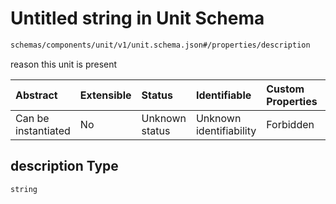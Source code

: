 # Untitled string in Unit Schema

```txt
schemas/components/unit/v1/unit.schema.json#/properties/description
```

reason this unit is present

| Abstract            | Extensible | Status         | Identifiable            | Custom Properties | Additional Properties | Access Restrictions | Defined In                                                                                                              |
| :------------------ | :--------- | :------------- | :---------------------- | :---------------- | :-------------------- | :------------------ | :---------------------------------------------------------------------------------------------------------------------- |
| Can be instantiated | No         | Unknown status | Unknown identifiability | Forbidden         | Allowed               | none                | [unit.schema.json\*](../../https:/hai.ai/schemas/=./schemas/components/unit/v1/unit.schema.json "open original schema") |

## description Type

`string`
